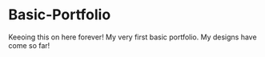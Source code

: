 # Basic-Portfolio

Keeoing this on here forever! My very first basic portfolio. My designs have come so far!
